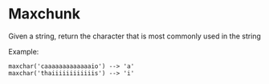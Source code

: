 # Maxchunk

Given a string, return the character that is most commonly used in the string

Example:

    maxchar('caaaaaaaaaaaaaio') --> 'a'
    maxchar('thaiiiiiiiiiiiis') --> 'i'
